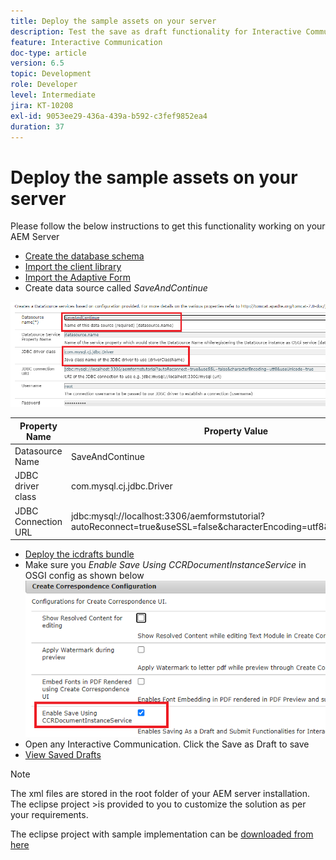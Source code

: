 ```yaml
---
title: Deploy the sample assets on your server
description: Test the save as draft functionality for Interactive Communications
feature: Interactive Communication
doc-type: article
version: 6.5
topic: Development
role: Developer
level: Intermediate
jira: KT-10208
exl-id: 9053ee29-436a-439a-b592-c3fef9852ea4
duration: 37
---
```

# Deploy the sample assets on your server

Please follow the below instructions to get this functionality working on your AEM Server

* [Create the database schema](assets/icdrafts.sql)
* [Import the client library](assets/icdrafts.zip)
* [Import the Adaptive Form](assets/SavedDraftsAdaptiveForm.zip)
* Create data source called _SaveAndContinue_

![Create Data Source](assets/data-source.png)

|Property Name|Property Value   |
|---|---|
|Datasource Name|SaveAndContinue|
|JDBC driver class|com.mysql.cj.jdbc.Driver|
|JDBC Connection URL|jdbc:mysql://localhost:3306/aemformstutorial?autoReconnect=true&useSSL=false&characterEncoding=utf8&useUnicode=true|

* [Deploy the icdrafts bundle](assets/icdrafts.icdrafts.core-1.0-SNAPSHOT.jar)
* Make sure you _Enable Save Using CCRDocumentInstanceService_ in OSGI config as shown below
![Enable Drafts](assets/enable-drafts.png)
* Open any Interactive Communication. Click the Save as Draft to save
* [View Saved Drafts](http://localhost:4502/content/dam/formsanddocuments/saveddrafts/jcr:content?wcmmode=disabled)

>[!NOTE]
>The xml files are stored in the root folder of your AEM server installation. The eclipse project >is provided to you to customize the solution as per your requirements.

The eclipse project with sample implementation can be [downloaded from here](assets/icdrafts-eclipse-project.zip)
